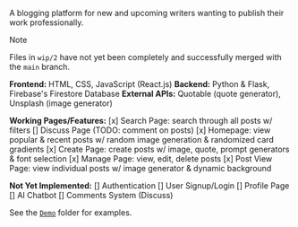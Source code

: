 A blogging platform for new and upcoming writers wanting to publish their work professionally.

> [!NOTE]
> Files in `wip/2` have not yet been completely and successfully merged with the `main` branch.


**Frontend:** HTML, CSS, JavaScript (React.js)
**Backend:** Python & Flask, Firebase's Firestore Database
**External APIs:** Quotable (quote generator), Unsplash (image generator)


**Working Pages/Features:**
[x] Search Page: search through all posts w/ filters
[] Discuss Page (TODO: comment on posts)
[x] Homepage: view popular & recent posts w/ random image generation & randomized card gradients 
[x] Create Page: create posts w/ image, quote, prompt generators & font selection 
[x] Manage Page: view, edit, delete posts
[x] Post View Page: view individual posts w/ image generator & dynamic background


**Not Yet Implemented:**
[] Authentication 
[] User Signup/Login
[] Profile Page
[] AI Chatbot
[] Comments System (Discuss)


See the [`Demo`](https://github.com/AnimeshDeb/WriteWander/tree/wip/2/demo) folder for examples. 


